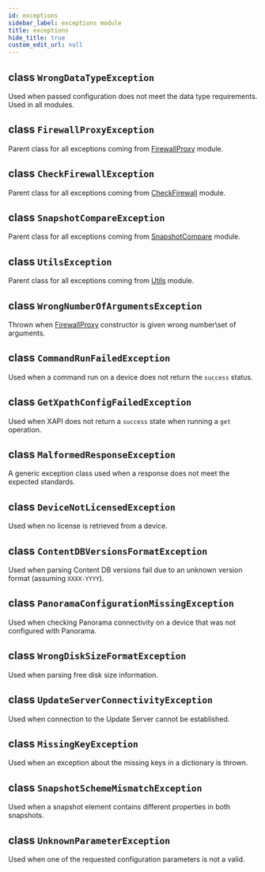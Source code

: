 ```yaml
---
id: exceptions
sidebar_label: exceptions module
title: exceptions
hide_title: true
custom_edit_url: null
---
```

## class `WrongDataTypeException`

Used when passed configuration does not meet the data type requirements. Used in all modules.

## class `FirewallProxyException`

Parent class for all exceptions coming from [FirewallProxy](/panos/docs/panos-upgrade-assurance/api/firewall_proxy)
module.

## class `CheckFirewallException`

Parent class for all exceptions coming from [CheckFirewall](/panos/docs/panos-upgrade-assurance/api/check_firewall)
module.

## class `SnapshotCompareException`

Parent class for all exceptions coming from [SnapshotCompare](/panos/docs/panos-upgrade-assurance/api/snapshot_compare)
module.

## class `UtilsException`

Parent class for all exceptions coming from [Utils](/panos/docs/panos-upgrade-assurance/api/utils) module.

## class `WrongNumberOfArgumentsException`

Thrown when [FirewallProxy](/panos/docs/panos-upgrade-assurance/api/firewall_proxy) constructor is given wrong number\set
of arguments.

## class `CommandRunFailedException`

Used when a command run on a device does not return the `success` status.

## class `GetXpathConfigFailedException`

Used when XAPI does not return a `success` state when running a `get` operation.

## class `MalformedResponseException`

A generic exception class used when a response does not meet the expected standards.

## class `DeviceNotLicensedException`

Used when no license is retrieved from a device.

## class `ContentDBVersionsFormatException`

Used when parsing Content DB versions fail due to an unknown version format (assuming `XXXX-YYYY`).

## class `PanoramaConfigurationMissingException`

Used when checking Panorama connectivity on a device that was not configured with Panorama.

## class `WrongDiskSizeFormatException`

Used when parsing free disk size information.

## class `UpdateServerConnectivityException`

Used when connection to the Update Server cannot be established.

## class `MissingKeyException`

Used when an exception about the missing keys in a dictionary is thrown.

## class `SnapshotSchemeMismatchException`

Used when a snapshot element contains different properties in both snapshots.

## class `UnknownParameterException`

Used when one of the requested configuration parameters is not a valid.

